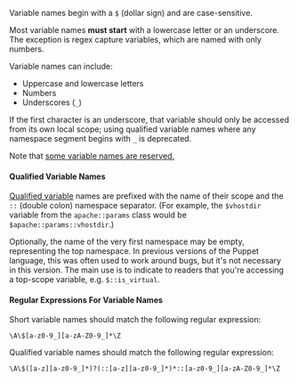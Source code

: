 [qualified_var]: ./future_lang_variables.html#accessing-out-of-scope-variables

Variable names begin with a `$` (dollar sign) and are case-sensitive.

Most variable names **must start** with a lowercase letter or an underscore. The exception is regex capture variables, which are named with only numbers.

Variable names can include:

* Uppercase and lowercase letters
* Numbers
* Underscores (`_`)

If the first character is an underscore, that variable should only be accessed from its own local scope; using qualified variable names where any namespace segment begins with `_` is deprecated.

Note that [some variable names are reserved.](./future_lang_reserved.html#reserved-variable-names)

#### Qualified Variable Names

[Qualified variable][qualified_var] names are prefixed with the name of their scope and the `::` (double colon) namespace separator. (For example, the `$vhostdir` variable from the `apache::params` class would be `$apache::params::vhostdir`.)

Optionally, the name of the very first namespace may be empty, representing the top namespace. In previous versions of the Puppet language, this was often used to work around bugs, but it's not necessary in this version. The main use is to indicate to readers that you're accessing a top-scope variable, e.g. `$::is_virtual`.

#### Regular Expressions For Variable Names

Short variable names should match the following regular expression:

    \A\$[a-z0-9_][a-zA-Z0-9_]*\Z

Qualified variable names should match the following regular expression:

    \A\$([a-z][a-z0-9_]*)?(::[a-z][a-z0-9_]*)*::[a-z0-9_][a-zA-Z0-9_]*\Z


